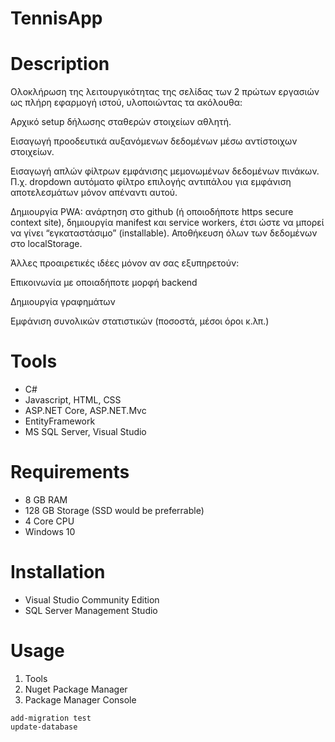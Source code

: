 # TennisApp

Description
============
Ολοκλήρωση της λειτουργικότητας της σελίδας των 2 πρώτων εργασιών ως πλήρη εφαρμογή ιστού, υλοποιώντας τα ακόλουθα:

Αρχικό setup δήλωσης σταθερών στοιχείων αθλητή.

Εισαγωγή προοδευτικά αυξανόμενων δεδομένων μέσω αντίστοιχων στοιχείων.

Εισαγωγή απλών φίλτρων εμφάνισης μεμονωμένων δεδομένων πινάκων. Π.χ. dropdown αυτόματο φίλτρο επιλογής αντιπάλου για εμφάνιση αποτελεσμάτων μόνον απέναντι αυτού.

Δημιουργία PWA: ανάρτηση στο github (ή οποιοδήποτε https secure context site), δημιουργία manifest και service workers, έτσι ώστε να μπορεί να γίνει “εγκαταστάσιμο” (installable). Αποθήκευση όλων των δεδομένων στο localStorage.

Άλλες προαιρετικές ιδέες μόνον αν σας εξυπηρετούν:

Επικοινωνία με οποιαδήποτε μορφή backend

Δημιουργία γραφημάτων

Εμφάνιση συνολικών στατιστικών (ποσοστά, μέσοι όροι κ.λπ.)

Tools
============
* C#
* Javascript, HTML, CSS
* ASP.NET Core, ASP.NET.Mvc
* EntityFramework
* MS SQL Server, Visual Studio

Requirements
============
* 8 GB RAM
* 128 GB Storage (SSD would be preferrable)
* 4 Core CPU
* Windows 10

Installation
============
* Visual Studio Community Edition
* SQL Server Management Studio

Usage
============
1. Tools
2. Nuget Package Manager
3. Package Manager Console
```
add-migration test
update-database
